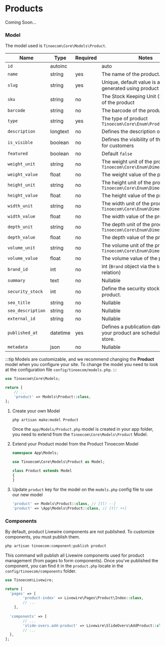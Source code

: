 # Products

Coming Soon...


### Model

The model used is `Tinoecom\Core\Models\Product`.

| Name              | Type     | Required | Notes                                                                        |
|-------------------|----------|----------|------------------------------------------------------------------------------|
| `id`              | autoinc  |          | auto                                                                         |
| `name`            | string   | yes      | The name of the product.                                                     |
| `slug`            | string   | yes      | Unique, default value is auto generated using product name                   |
| `sku`             | string   | no       | The Stock Keeping Unit (SKU) code of the product                             |
| `barcode`         | string   | no       | The barcode of the product.                                                  |
| `type`            | string   | yes      | The type of product `Tinoecom\Core\Enum\ProductType`                          |
| `description`     | longtext | no       | Defines the description of the product                                       |
| `is_visible`      | boolean  | no       | Defines the visibility of the product for customers                          |
| `featured`        | boolean  | no       | Default `false`                                                              |
| `weight_unit`     | string   | no       | The weight unit of the product `Tinoecom\Core\Enum\Dimension\Weight`          |
| `weight_value`    | float    | no       | The weight value of the product                                              |
| `height_unit`     | string   | no       | The height unit of the product `Tinoecom\Core\Enum\Dimension\Length`          |
| `height_value`    | float    | no       | The height value of the product                                              |
| `width_unit`      | string   | no       | The width unit of the product `Tinoecom\Core\Enum\Dimension\Length`           |
| `width_value`     | float    | no       | The width value of the product                                               |
| `depth_unit`      | string   | no       | The depth unit of the product `Tinoecom\Core\Enum\Dimension\Length`           |
| `depth_value`     | float    | no       | The depth value of the product                                               |
| `volume_unit`     | string   | no       | The volume unit of the product `Tinoecom\Core\Enum\Dimension\Volume`          |
| `volume_value`    | float    | no       | The volume value of the product                                              |
| `brand_id`        | int      | no       | int (`Brand` object via the `brand` relation)                                |
| `summary`         | text     | no       | Nullable                                                                     |
| `security_stock`  | int      | no       | Define the security stock of the product.                                    |
| `seo_title`       | string   | no       | Nullable                                                                     |
| `seo_description` | string   | no       | Nullable                                                                     |
| `external_id`     | string   | no       | Nullable                                                                     |
| `published_at`    | datetime | yes      | Defines a publication date so that your product are scheduled on your store. |
| `metadata`        | json     | no       | Nullable                                                                     |

:::tip
Models are customizable, and we recommend changing the **Product** model when you configure your site.
To change the model you need to look at the configuration file `config/tinoecom/models.php`.
:::

```php
use Tinoecom\Core\Models;

return [
    // ...
    'product' => Models\Product::class,
];
```

1. Create your own Model
    ```bash
    php artisan make:model Product
    ```
   Once the `app/Models/Product.php` model is created in your app folder, you need to extend from the `Tinoecom\Core\Models\Product` Model.

2. Extend your Product model from the Product Tinoecom Model
    ```php
    namespace App\Models;

    use Tinoecom\Core\Models\Product as Model;

    class Product extends Model
    {
    }
    ```

3. Update `product` key for the model on the `models.php` config file to use our new model
    ```php
    'product' => Models\Product::class, // [tl! --]
    'product' => \App\Models\Product::class, // [tl! ++]
    ```

### Components

By default, product Livewire components are not published. To customize components, you must publish them.

```bash
php artisan tinoecom:component:publish product
```

This command will publish all Livewire components used for product management (from pages to form components).
Once you've published the component, you can find it in the `product.php` locate in the `config/tinoecom/components` folder.

```php
use Tinoecom\Livewire;

return [
  'pages' => [
        'product-index' => Livewire\Pages\Product\Index::class,
        // ...
    ],
    
  'components' => [
        // ...
        'slide-overs.add-product' => Livewire\SlideOvers\AddProduct::class,
        // ...
  ],
];
```
